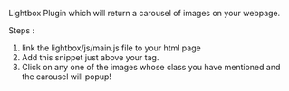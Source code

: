 Lightbox Plugin which will return a carousel of images on your webpage.

Steps : 
1.  link the lightbox/js/main.js file to your html page
2.  Add this snippet just above your </body> tag.
    <script>
        activatePlugin(className_of_your_images)
    </script>
3. Click on any one of the images whose class you have mentioned and the carousel will popup!